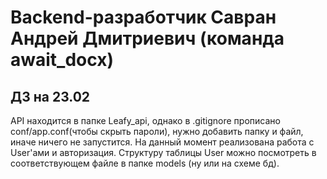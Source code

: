 # Backend-разработчик Савран Андрей Дмитриевич (команда await_docx)
## ДЗ на 23.02
API находится в папке Leafy_api, однако в .gitignore прописано conf/app.conf(чтобы скрыть пароли), нужно добавить папку и файл, иначе ничего не запустится. На данный момент реализована работа с User'ами и авторизация. Структуру таблицы User можно посмотреть в соответствующем файле в папке models (ну или на схеме бд).

